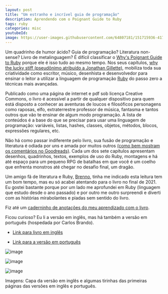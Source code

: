```yaml
---
layout: post
title: "Um estranho e incrível guia de programação"
description: Aprendendo com o Poignant Guide to Ruby
tags: ruby
categories: misc
youtubeId:
image: https://user-images.githubusercontent.com/64807181/151715936-4173995d-50db-45e1-a8ee-d591edce5933.png
---
```


Um quadrinho de humor ácido? Guia de programação? Literatura non-sense? Livro de metalinguagem? É difícil classificar o [Why's Poignant Guide to Ruby](http://poignant.guide/book/) porque ele é isso tudo ao mesmo tempo. Nos seus capítulos, [why the lucky stiff (pseudônimo atribuído a Jonathan Gillette)](https://en.wikipedia.org/wiki/Why_the_lucky_stiff), mobiliza toda sua criatividade como escritor, músico, desenhista e desenvolvedor para ensinar o leitor a utilizar a linguagem de programação [Ruby](https://www.ruby-lang.org/pt/) do passo zero a técnicas mais avançadas.

Publicado como uma página de internet e pdf sob licença Creative Commons, o livro é acessível a partir de qualquer dispositivo para quem está disposto a conhecer as aventuras de loucos e filosóficos personagens como raposas, elfo, extraterrestre professor de música, fantasma e tantos outros que vão te ensinar de algum modo programação. A lista de conteúdos é a base do que se precisar para usar uma linguagem de programação: variáveis, listas, hashes, classes, objetos, métodos, blocos, expressões regulares, etc.

Não há como passar indiferente pelo livro, sua fusão de programação e literatura é odiada por uns e amada por muitos outros [(como bem mostram os comentários no Goodreads)](https://www.goodreads.com/book/show/463882.Why_s_Poignant_Guide_to_Ruby). Cada um dos sete capítulos apresentam desenhos, quadrinhos, textos, exemplos de uso do Ruby, montagens e há até espaço para um pequeno RPG de batalhas em que você é um coelho que enfrenta monstros até chegar no desafio final, um dragão.

Um amigo fã de literatura e Ruby, [Brenno](https://twitter.com/brennovich), tinha me indicado esta leitura tem um bom tempo, mas eu só acabei atentando para o livro no final de 2021. Eu gostei bastante porque por um lado me aprofundei em Ruby (linguagem que estudo desde o ano passado) e por outro me outro surpreendi e diverti com as histórias mirabolantes e piadas sem sentido do livro.

Fiz até um [caderninho de anotações do meu aprendizado com o livro](https://github.com/0jonjo/notebook/blob/main/README.md).

Ficou curioso? Eu li a versão em inglês, mas há também a versão em português (hospedada por Carlos Brando).

- [Link para livro em inglês](http://poignant.guide/book/)

- [Link para a versão em português](http://why.carlosbrando.com/index.html)

![image](https://user-images.githubusercontent.com/64807181/151700590-d8106d96-e183-49ff-bb65-deedaa03030d.png)

![image](https://user-images.githubusercontent.com/64807181/151700674-691fb0f6-deb8-4bfc-9e3b-2b452a2bc14d.png)

![image](https://user-images.githubusercontent.com/64807181/151715936-4173995d-50db-45e1-a8ee-d591edce5933.png)

Imagens: Capa da versão em inglês e algumas tirinhas das primeiras páginas das versões em inglês e português.
